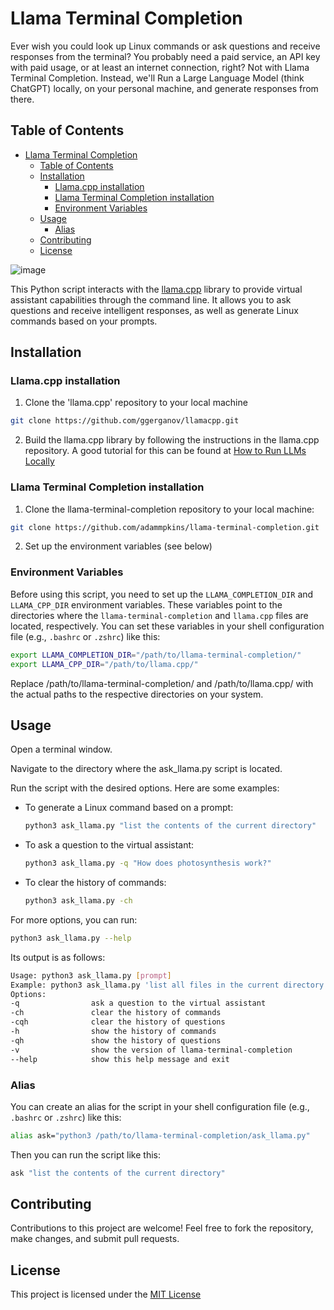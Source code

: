 # Llama Terminal Completion
Ever wish you could look up Linux commands or ask questions and receive responses from the terminal? You probably need a paid service, an API key with paid usage, or at least an internet connection, right? Not with Llama Terminal Completion. Instead, we'll Run a Large Language Model (think ChatGPT) locally, on your personal machine, and generate responses from there.

## Table of Contents
- [Llama Terminal Completion](#llama-terminal-completion)
  - [Table of Contents](#table-of-contents)
  - [Installation](#installation)
    - [Llama.cpp installation](#llamacpp-installation)
    - [Llama Terminal Completion installation](#llama-terminal-completion-installation)
    - [Environment Variables](#environment-variables)
  - [Usage](#usage)
    - [Alias](#alias)
  - [Contributing](#contributing)
  - [License](#license)
    
![image](https://github.com/adammpkins/llama-terminal-completion/blob/main/readme.gif)

This Python script interacts with the [llama.cpp](https://github.com/ggerganov/llama.cpp) library to provide virtual assistant capabilities through the command line. It allows you to ask questions and receive intelligent responses, as well as generate Linux commands based on your prompts.



## Installation

### Llama.cpp installation
1. Clone the 'llama.cpp' repository to your local machine
```bash
git clone https://github.com/ggerganov/llamacpp.git
```
2. Build the llama.cpp library by following the instructions in the llama.cpp repository. A good tutorial for this can be found at [How to Run LLMs Locally](https://wandb.ai/capecape/LLMs/reports/How-to-Run-LLMs-Locally--Vmlldzo0Njg5NzMx)

### Llama Terminal Completion installation
1. Clone the llama-terminal-completion repository to your local machine:
```bash
git clone https://github.com/adammpkins/llama-terminal-completion.git
```
2. Set up the environment variables (see below)


### Environment Variables

Before using this script, you need to set up the `LLAMA_COMPLETION_DIR` and `LLAMA_CPP_DIR` environment variables. These variables point to the directories where the `llama-terminal-completion` and `llama.cpp` files are located, respectively. You can set these variables in your shell configuration file (e.g., `.bashrc` or `.zshrc`) like this:

```bash
export LLAMA_COMPLETION_DIR="/path/to/llama-terminal-completion/"
export LLAMA_CPP_DIR="/path/to/llama.cpp/"
```
Replace /path/to/llama-terminal-completion/ and /path/to/llama.cpp/ with the actual paths to the respective directories on your system.

## Usage
Open a terminal window.

Navigate to the directory where the ask_llama.py script is located.

Run the script with the desired options. Here are some examples:

- To generate a Linux command based on a prompt:
    ```bash
    python3 ask_llama.py "list the contents of the current directory"
    ```
- To ask a question to the virtual assistant:

    ```bash
    python3 ask_llama.py -q "How does photosynthesis work?"
    ```
- To clear the history of commands:
    
    ```bash
    python3 ask_llama.py -ch
    ```

For more options, you can run:

```bash
python3 ask_llama.py --help
```
Its output is as follows:
    
```bash
Usage: python3 ask_llama.py [prompt]
Example: python3 ask_llama.py 'list all files in the current directory'
Options:
-q                ask a question to the virtual assistant
-ch               clear the history of commands
-cqh              clear the history of questions
-h                show the history of commands
-qh               show the history of questions
-v                show the version of llama-terminal-completion
--help            show this help message and exit
```

### Alias
You can create an alias for the script in your shell configuration file (e.g., `.bashrc` or `.zshrc`) like this:

```bash
alias ask="python3 /path/to/llama-terminal-completion/ask_llama.py"
```

Then you can run the script like this:

```bash
ask "list the contents of the current directory"
```

## Contributing
Contributions to this project are welcome! Feel free to fork the repository, make changes, and submit pull requests.

## License
This project is licensed under the [MIT License](https://choosealicense.com/licenses/mit/)


